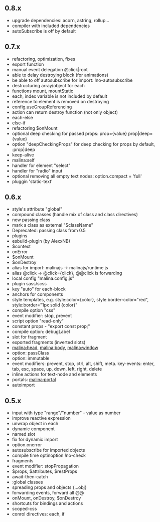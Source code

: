 
## 0.8.x
* upgrade dependencies: acorn, astring, rollup...
* compiler with included dependencies
* autoSubscribe is off by default

## 0.7.x
* refactoring, optimization, fixes
* export function
* manual event delegation @click|root
* able to delay destroying block (for animations)
* be able to off autosubscribe for import: !no-autosubscribe
* destructuring array/object for each
* functions mount, mountStatic
* each, index variable is not included by default
* reference to element is removed on destroying
* config.useGroupReferencing
* action can return destroy function (not only object)
* each-else
* else-if
* refactoring $onMount
* optional deep checking for passed props: prop={value} prop|deep={value}
* option "deepCheckingProps" for deep checking for props by default, :prop|deep
* keep-alive
* malina:self
* handler for element "select"
* handler for "radio" input
* optional removing all empty text nodes: option.compact = 'full'
* pluggin 'static-text'

## 0.6.x

* style's attribute "global"
* compound classes (handle mix of class and class directives)
* new passing class
* mark a class as external "$className"
* Deprecated: passing class from 0.5
* plugins
* esbuild-plugin (by AlexxNB)
* $context
* onError
* $onMount
* $onDestroy
* alias for import: malinajs -> malinajs/runtime.js
* alias @click -> @click={click}, @@click is forwarding
* local config "malina.config.js"
* plugin sass/scss
* key "auto" for each-block
* anchors for components
* style templates, e.g. style:color={color}, style:border-color="red", style:border="1px solid {color}"
* compile option "css"
* event modifier: stop, prevent
* script option "read-only"
* constant props - "export const prop;"
* compile option: debugLabel
* slot for fragment
* exported fragments (inverted slots)
* <malina:head>, <malina:body>, <malina:window>
* option: passClass
* option: immutable
* event modifiers: prevent, stop, ctrl, alt, shift, meta. key-events: enter, tab, esc, space, up, down, left, right, delete
* inline actions for text-node and elements
* portals: <malina:portal>
* autoimport

## 0.5.x

* input with type "range"/"number" - value as number
* improve reactive expression
* unwrap object in each
* dynamic component
* named slot
* fix for dynamic import
* option.onerror
* autosubscribe for imported objects
* compile time optinoption !no-check
* fragments
* event modifier: stopPropagation
* $props, $attributes, $restProps
* await-then-catch
* :global classes
* spreading props and objects {...obj}
* forwarding events, forward all @@
* onMount, onDestroy, $onDestroy
* shortcuts for bindings and actions
* scoped-css
* conrol directives: each, if
